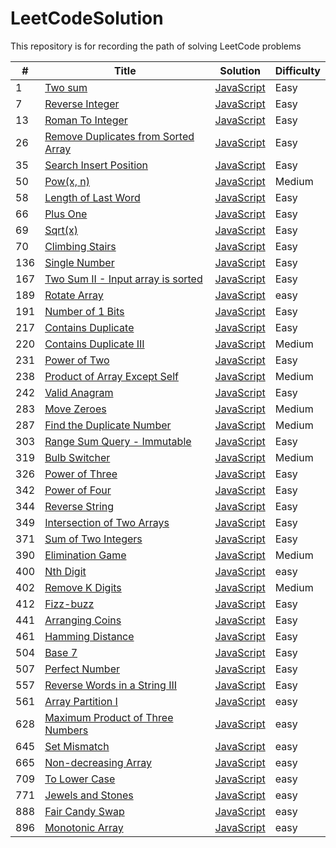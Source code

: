 # LeetCodeSolution

This repository is for recording the path of solving LeetCode problems

| # | Title | Solution | Difficulty |
|---| ----- | -------- | ---------- |
|1|[Two sum](https://leetcode.com/problems/two-sum/description/) | [JavaScript](./algorithms/src/twoSum.js)|Easy|
|7|[Reverse Integer](https://leetcode.com/problems/reverse-integer/description/) | [JavaScript](./algorithms/src/reverseInteger.js)|Easy|
|13|[Roman To Integer](https://leetcode.com/problems/roman-to-integer/description/) | [JavaScript](./algorithms/src/romanToInteger.js)|Easy|
|26|[Remove Duplicates from Sorted Array](https://leetcode.com/problems/remove-duplicates-from-sorted-array/description/) | [JavaScript](./algorithms/src/removeDuplicatesFromSortedArray.js)|Easy|
|35|[Search Insert Position](https://leetcode.com/problems/search-insert-position/description/) | [JavaScript](./algorithms/src/searchInsertPosition.js)|Easy|
|50|[Pow(x, n)](https://leetcode.com/problems/powx-n/description/) | [JavaScript](./algorithms/src/powerXn.js)|Medium|
|58|[Length of Last Word](https://leetcode.com/problems/length-of-last-word/description/) | [JavaScript](./algorithms/src/lengthOfLastWord.js)|Easy|
|66|[Plus One](https://leetcode.com/problems/plus-one/description/) | [JavaScript](./algorithms/src/plusOne.js)|Easy|
|69|[Sqrt(x)](https://leetcode.com/problems/sqrtx/description/) | [JavaScript](./algorithms/src/sqrtX.js)|Easy|
|70|[Climbing Stairs](https://leetcode.com/problems/climbing-stairs/description/) | [JavaScript](./algorithms/src/climbingStairs.js)|Easy|
|136|[Single Number](https://leetcode.com/problems/single-number/description/) | [JavaScript](./algorithms/src/singleNumber.js)|Easy|
|167|[Two Sum II - Input array is sorted](https://leetcode.com/problems/two-sum-ii-input-array-is-sorted/description/) | [JavaScript](./algorithms/src/twoSum2InputArrayIsSorted.js)|Easy|
|189|[Rotate Array](https://leetcode.com/problems/rotate-array/description/) | [JavaScript](./algorithms/src/rotateArray.js)|easy|
|191|[Number of 1 Bits](https://leetcode.com/problems/number-of-1-bits/description/) | [JavaScript](./algorithms/src/numberOfOneBits.js)|Easy|
|217|[Contains Duplicate](https://leetcode.com/problems/contains-duplicate/description/) | [JavaScript](./algorithms/src/containsDuplicate.js)|Easy|
|220|[Contains Duplicate III](https://leetcode.com/problems/contains-duplicate-iii/description/) | [JavaScript](./algorithms/src/containsDuplicate3.js)|Medium|
|231|[Power of Two](https://leetcode.com/problems/power-of-two/description/) | [JavaScript](./algorithms/src/poewerOfTwo.js)|Easy|
|238|[Product of Array Except Self](https://leetcode.com/problems/product-of-array-except-self/description/) | [JavaScript](./algorithms/src/productOfArrayExceptSelf.js)|Medium|
|242|[Valid Anagram](https://leetcode.com/problems/valid-anagram/description/) | [JavaScript](./algorithms/src/validAnagram.js)|Easy|
|283|[Move Zeroes](https://leetcode.com/problems/move-zeroes/description/) | [JavaScript](./algorithms/src/moveZeros.js)|Medium|
|287|[Find the Duplicate Number](https://leetcode.com/problems/find-the-duplicate-number/description/) | [JavaScript](./algorithms/src/findTheDuplicateNumber.js)|Medium|
|303|[Range Sum Query - Immutable](https://leetcode.com/problems/range-sum-query-immutable/description/) | [JavaScript](./algorithms/src/rangeSumQueryImmutable.js)|Easy|
|319|[Bulb Switcher](https://leetcode.com/problems/bulb-switcher/description/) | [JavaScript](./algorithms/src/buldSwitcher.js)|Medium|
|326|[Power of Three](https://leetcode.com/problems/power-of-three/description/) | [JavaScript](./algorithms/src/powerOfThree.js)|Easy|
|342|[Power of Four](https://leetcode.com/problems/power-of-four/description/) | [JavaScript](./algorithms/src/powerOfFour.js)|Easy|
|344|[Reverse String](https://leetcode.com/problems/reverse-string/description/) | [JavaScript](./algorithms/src/reverseString.js)|Easy|
|349|[Intersection of Two Arrays](https://leetcode.com/problems/intersection-of-two-arrays/description/) | [JavaScript](./algorithms/src/intersectionOfTwoArrays.js)|Easy|
|371|[Sum of Two Integers](https://leetcode.com/problems/sum-of-two-integers/description/) | [JavaScript](./algorithms/src/sumOfTwoIntegers.js)|Easy|
|390|[Elimination Game](https://leetcode.com/problems/elimination-game/description/) | [JavaScript](./algorithms/src/eliminationGame.js)|Medium|
|400|[Nth Digit](https://leetcode.com/problems/nth-digit/description/) | [JavaScript](./algorithms/src/NthDigit.js)|easy|
|402|[Remove K Digits](https://leetcode.com/problems/remove-k-digits/description/) | [JavaScript](./algorithms/src/removeKDigits.js)|Medium|
|412|[Fizz-buzz](https://leetcode.com/problems/fizz-buzz/description/) | [JavaScript](./algorithms/src/fizzBuzz.js)|Easy|
|441|[Arranging Coins](https://leetcode.com/problems/arranging-coins/description/) | [JavaScript](./algorithms/src/arrangingCoins.js)|Easy|
|461|[Hamming Distance](https://leetcode.com/problems/hamming-distance/description/) | [JavaScript](./algorithms/src/hammingDistance.js)|Easy|
|504|[Base 7](https://leetcode.com/problems/base-7/description/) | [JavaScript](./algorithms/src/base-7.js)|Easy|
|507|[Perfect Number](https://leetcode.com/problems/perfect-number/description/) | [JavaScript](./algorithms/src/perfectNumber.js)|Easy|
|557|[Reverse Words in a String III](https://leetcode.com/problems/reverse-words-in-a-string-iii/description/) | [JavaScript](./algorithms/src/reverseWordsInAStringIII.js)|Easy|
|561|[Array Partition I](https://leetcode.com/problems/array-partition-i/description/) | [JavaScript](./algorithms/src/arrayPartitionOne.js)|easy|
|628|[Maximum Product of Three Numbers](https://leetcode.com/problems/maximum-product-of-three-numbers/description/) | [JavaScript](./algorithms/src/maxiunProductOfThreeNumbers.js)|easy|
|645|[Set Mismatch](https://leetcode.com/problems/set-mismatch/description/) | [JavaScript](./algorithms/src/setMismatch.js)|easy|
|665|[Non-decreasing Array](https://leetcode.com/problems/non-decreasing-array/description/) | [JavaScript](./algorithms/src/nonDecreasingArray.js)|easy|
|709|[To Lower Case](https://leetcode.com/problems/to-lower-case/description/) | [JavaScript](./algorithms/src/toLowerCase.js)|easy|
|771|[Jewels and Stones](https://leetcode.com/problems/jewels-and-stones/description/) | [JavaScript](./algorithms/src/jewelsAndStones.js)|easy|
|888|[Fair Candy Swap](https://leetcode.com/problems/fair-candy-swap/description/) | [JavaScript](./algorithms/src/fairCandySwap.js)|easy|
|896|[Monotonic Array](https://leetcode.com/problems/monotonic-array/description/) | [JavaScript](./algorithms/src/monotonicArray.js)|easy|